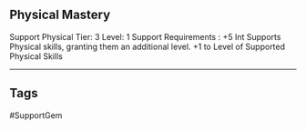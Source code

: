 ## Physical Mastery
Support
Physical
Tier: 3
Level: 1
Support Requirements : +5 Int
Supports Physical skills, granting them an additional level.
+1 to Level of Supported Physical Skills

---
## Tags
#SupportGem
